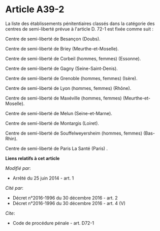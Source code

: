 # Article A39-2

La liste des établissements pénitentiaires classés dans la catégorie des centres de semi-liberté prévue à l'article D. 72-1
est fixée comme suit : 

Centre de semi-liberté de Besançon (Doubs). 

Centre de semi-liberté de Briey (Meurthe-et-Moselle). 

Centre de semi-liberté de Corbeil (hommes, femmes) (Essonne). 

Centre de semi-liberté de Gagny (Seine-Saint-Denis). 

Centre de semi-liberté de Grenoble (hommes, femmes) (Isère). 

Centre de semi-liberté de Lyon (hommes, femmes) (Rhône). 

Centre de semi-liberté de Maxéville (hommes, femmes) (Meurthe-et-Moselle). 

Centre de semi-liberté de Melun (Seine-et-Marne). 

Centre de semi-liberté de Montargis (Loiret).

Centre de semi-liberté de Souffelweyersheim (hommes, femmes) (Bas-Rhin).

Centre de semi-liberté de Paris La Santé (Paris) .

**Liens relatifs à cet article**

_Modifié par_:

  - Arrêté du 25 juin 2014 - art. 1

_Cité par_:

  - Décret n°2016-1996 du 30 décembre 2016 - art. 2
  - Décret n°2016-1996 du 30 décembre 2016 - art. 4 (V)

_Cite_:

  - Code de procédure pénale - art. D72-1
